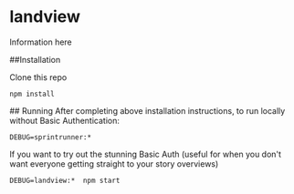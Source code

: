 # landview

Information here

##Installation

Clone this repo

``` 
npm install
```

## Running
After completing above installation instructions, to run locally without Basic Authentication:

``` 
DEBUG=sprintrunner:*
```

If you want to try out the stunning Basic Auth (useful for when you don't want everyone getting straight to your story overviews)
``` 
DEBUG=landview:*  npm start
```
